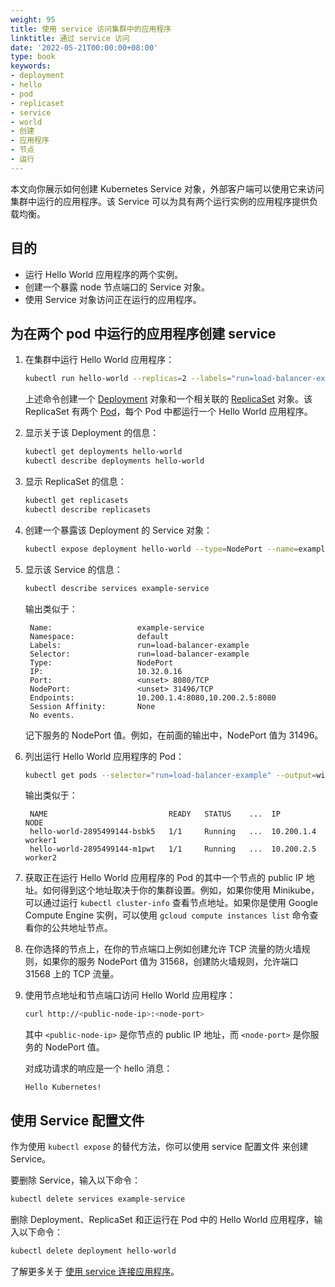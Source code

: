 ```yaml
---
weight: 95
title: 使用 service 访问集群中的应用程序
linktitle: 通过 service 访问
date: '2022-05-21T00:00:00+08:00'
type: book
keywords:
- deployment
- hello
- pod
- replicaset
- service
- world
- 创建
- 应用程序
- 节点
- 运行
---
```

本文向你展示如何创建 Kubernetes Service 对象，外部客户端可以使用它来访问集群中运行的应用程序。该 Service 可以为具有两个运行实例的应用程序提供负载均衡。

## 目的

- 运行 Hello World 应用程序的两个实例。
- 创建一个暴露 node 节点端口的 Service 对象。
- 使用 Service 对象访问正在运行的应用程序。

## 为在两个 pod 中运行的应用程序创建 service

1. 在集群中运行 Hello World 应用程序：

   ```bash
   kubectl run hello-world --replicas=2 --labels="run=load-balancer-example" --image=gcr.io/google-samples/node-hello:1.0  --port=8080
   ```

   上述命令创建一个 [Deployment](https://kubernetes.io/docs/concepts/workloads/controllers/deployment) 对象和一个相关联的 [ReplicaSet](https://kubernetes.io/docs/concepts/workloads/controllers/replicaset) 对象。该 ReplicaSet 有两个 [Pod](https://kubernetes.io/docs/concepts/workloads/pods/pod)，每个 Pod 中都运行一个 Hello World 应用程序。

2. 显示关于该 Deployment 的信息：

   ```bash
   kubectl get deployments hello-world
   kubectl describe deployments hello-world
   ```

3. 显示 ReplicaSet 的信息：

   ```bash
   kubectl get replicasets
   kubectl describe replicasets

   ```

4. 创建一个暴露该 Deployment 的 Service 对象：

   ```bash
   kubectl expose deployment hello-world --type=NodePort --name=example-service
   ```

5. 显示该 Service 的信息：

   ```bash
   kubectl describe services example-service
   ```

   输出类似于：

   ```
    Name:                   example-service
    Namespace:              default
    Labels:                 run=load-balancer-example
    Selector:               run=load-balancer-example
    Type:                   NodePort
    IP:                     10.32.0.16
    Port:                   <unset> 8080/TCP
    NodePort:               <unset> 31496/TCP
    Endpoints:              10.200.1.4:8080,10.200.2.5:8080
    Session Affinity:       None
    No events.
   ```

   记下服务的 NodePort 值。例如，在前面的输出中，NodePort 值为 31496。

6. 列出运行 Hello World 应用程序的 Pod：

   ```bash
   kubectl get pods --selector="run=load-balancer-example" --output=wide
   ```

   输出类似于：

   ```
    NAME                           READY   STATUS    ...  IP           NODE
    hello-world-2895499144-bsbk5   1/1     Running   ...  10.200.1.4   worker1
    hello-world-2895499144-m1pwt   1/1     Running   ...  10.200.2.5   worker2
   ```

7. 获取正在运行 Hello World 应用程序的 Pod 的其中一个节点的 public IP 地址。如何得到这个地址取决于你的集群设置。例如，如果你使用 Minikube，可以通过运行 `kubectl cluster-info` 查看节点地址。如果你是使用 Google Compute Engine 实例，可以使用 `gcloud compute instances list` 命令查看你的公共地址节点。

8. 在你选择的节点上，在你的节点端口上例如创建允许 TCP 流量的防火墙规则，如果你的服务 NodePort 值为 31568，创建防火墙规则，允许端口 31568 上的 TCP 流量。

9. 使用节点地址和节点端口访问 Hello World 应用程序：

   ```bash
   curl http://<public-node-ip>:<node-port>
   ```

   其中 `<public-node-ip>` 是你节点的 public IP 地址，而 `<node-port>` 是你服务的 NodePort 值。

   对成功请求的响应是一个 hello 消息：

   ```
   Hello Kubernetes!
   ```

## 使用 Service 配置文件

作为使用 `kubectl expose` 的替代方法，你可以使用 service 配置文件 来创建 Service。

要删除 Service，输入以下命令：

```bash
kubectl delete services example-service
```

删除 Deployment、ReplicaSet 和正运行在 Pod 中的 Hello World 应用程序，输入以下命令：

```bash
kubectl delete deployment hello-world
```

了解更多关于 [使用 service 连接应用程序](https://kubernetes.io/docs/concepts/services-networking/connect-applications-service)。

